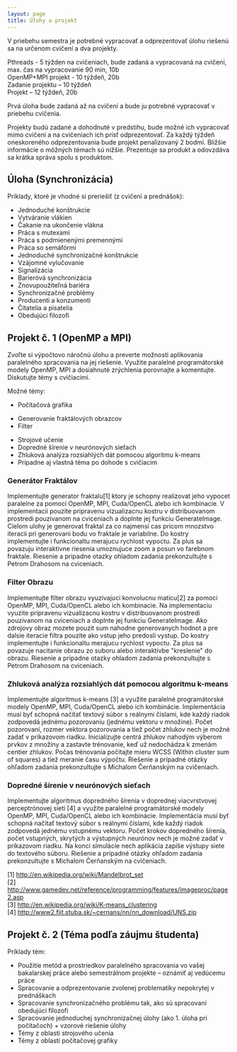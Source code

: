 ```yaml
---
layout: page
title: Úlohy a projekt
---
```


V priebehu semestra je potrebné vypracovať a odprezentovať úlohu riešenú sa na určenom cvičení a dva projekty.

Pthreads - 5 týžden na cvičeniach, bude zadaná a vypracovaná na cvičení, max. čas na vypracovanie 90 min, 10b  
OpenMP+MPI projekt - 10 týždeň, 20b  
Zadanie projektu – 10 týždeň  
Projekt – 12 týždeň, 20b  

Prvá úloha bude zadaná až na cvičení a bude ju potrebné vypracovať v priebehu cvičenia.

Projekty budú zadané a dohodnuté v predstihu, bude možné ich vypracovať mimo cvičení a na cvičeniach ich prísť odprezentovať. Za každý týždeň oneskoreného odprezentovania bude projekt penalizovaný 2 bodmi. Bližšie informácie o môžných témach sú nižšie. Prezentuje sa produkt a odovzdáva sa krátka správa spolu s produktom.


## Úloha (Synchronizácia)

Príklady, ktoré je vhodné si preriešiť (z cvičení a prednášok):

- Jednoduché konštrukcie
- Vytváranie vlákien
- Čakanie na ukončenie vlákna
- Práca s mutexami
- Práca s podmienenými premennými
- Práca so semáfórmi
- Jednoduché synchronizačné konštrukcie
- Vzájomné vylučovanie
- Signalizácia
- Barieróvá synchronizácia
- Znovupoužiteľná bariéra
- Synchronizačné problémy
- Producenti a konzumenti
- Čitatelia a pisatelia
- Obedujúci filozofi


## Projekt č. 1 (OpenMP a MPI)

Zvoľte si výpočtovo náročnú úlohu a preverte možnosti aplikovania paralelného spracovania na jej riešenie. Využite paralelné programátorské modely OpenMP, MPI a dosiahnuté zrýchlenia porovnajte a komentujte. Diskutujte témy s cvičiacimi.

Možné témy:

- Počítačová grafika
+ Generovanie fraktálových obrazcov
+ Filter
- Strojové učenie
- Dopredné šírenie v neurónových sieťach
- Zhluková analýza rozsiahlých dát pomocou algoritmu k-means
- Prípadne aj vlastná téma po dohode s cvičiacim


### Generátor Fraktálov

Implementujte generator fraktalu[1] ktory je schopny realizovat jeho vypocet paralelne za pomoci OpenMP, MPI, Cuda/OpenCL alebo ich kombinacie. V implementacii pouzite pripravenu vizualizacnu kostru v distribuovanom prostredi pouzivanom na cviceniach a doplnte jej funkciu GenerateImage. Cielom ulohy je generovat fraktal za co najmensi cas pricom mnozstvo iteracii pri generovani bodu vo fraktale je variabilne. Do kostry implementujte i funkcionaltu merajucu rychlost vypoctu. Za plus sa povazuju interaktivne riesenia umoznujuce zoom a posun vo farebnom fraktale. Riesenie a pripadne otazky ohladom zadania prekonzultujte s Petrom Drahosom na cviceniach.

###  Filter Obrazu

Implementujte filter obrazu vyuzivajuci konvolucnu maticu[2] za pomoci OpenMP, MPI, Cuda/OpenCL alebo ich kombinacie. Na implementaciu vyuzite pripravenu vizualizacnu kostru v distribuovanom prostredi pouzivanom na cviceniach a doplnte jej funkciu GenerateImage. Ako zdrojovy obraz mozete pouzit sum nahodne generovanych hodnot a pre dalsie iteracie filtra pouzite ako vstup jeho predosli vystup. Do kostry implementujte i funkcionaltu merajucu rychlost vypoctu. Za plus sa povazuje nacitanie obrazu zo suboru alebo interaktivbe "kreslenie" do obrazu. Riesenie a pripadne otazky ohladom zadania prekonzultujte s Petrom Drahosom na cviceniach.

### Zhluková analýza rozsiahlých dát pomocou algoritmu k-means

Implementujte algoritmus k-means [3] a využite paralelné programátorské modely OpenMP, MPI, Cuda/OpenCL alebo ich kombinácie. Implementácia musí byť schopná načítať textový súbor s reálnymi číslami, kde každý riadok zodpovedá jednému pozorovaniu (jednému vektoru v množine). Počet pozorovaní, rozmer vektora pozorovania a tiež počet zhlukov nech je možné zadať v príkazovom riadku. Inicializujte centrá zhlukov nahodým výberom prvkov z množiny a zastavte trénovanie, keď už nedochádza k zmenám centier zhlukov. Počas trénovania počítajte mieru WCSS (Within cluster sum of squares) a tiež meranie času výpočtu. Riešenie a prípadné otázky ohľadom zadania prekonzultujte s Michalom Čerňanským na cvičeniach.

### Dopredné šírenie v neurónových sieťach

Implementujte algoritmus dopredného šírenia v doprednej viacvrstvovej perceptrónovej sieti [4] a využite paralelné programátorské modely OpenMP, MPI, Cuda/OpenCL alebo ich kombinácie. Implementácia musí byť schopná načítať textový súbor s reálnymi číslami, kde každý riadok zodpovedá jednému vstupnému vektoru. Počet krokov dopredného šírenia, počet vstupných, skrytých a výstupných neurónov nech je možné zadať v príkazovom riadku. Na konci simulácie nech aplikácia zapíše výstupy siete do textového súboru. Riešenie a prípadné otázky ohľadom zadania prekonzultujte s Michalom Čerňanským na cvičeniach.

[1] http://en.wikipedia.org/wiki/Mandelbrot_set  
[2] http://www.gamedev.net/reference/programming/features/imageproc/page2.asp  
[3] http://en.wikipedia.org/wiki/K-means_clustering  
[4] http://www2.fiit.stuba.sk/~cernans/nn/nn_download/UNS.zip  


## Projekt č. 2 (Téma podľa záujmu študenta)

Príklady tém:

- Použitie metód a prostriedkov paralelného spracovania vo vašej bakalarskej práce alebo semestrálnom projekte – oznámiť aj vedúcemu práce
- Spracovanie a odprezentovanie zvolenej problematiky nepokrytej v prednáškach
- Spracovanie synchronizačného problému tak, ako sú spracovaní obedujúci filozofi
- Spracovanie jednoduchej synchronizačnej úlohy (ako 1. úloha pri počítačoch) + vzorové riešenie úlohy
- Témy z oblasti strojového učenia
- Témy z oblasti počítačovej grafiky
